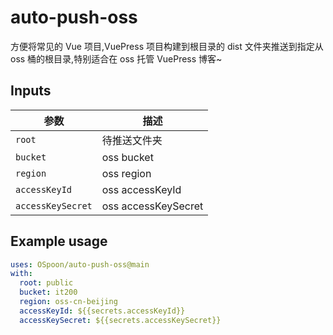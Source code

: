 # auto-push-oss

方便将常见的 Vue 项目,VuePress 项目构建到根目录的 dist 文件夹推送到指定从 oss 桶的根目录,特别适合在 oss 托管 VuePress 博客~

## Inputs

|参数|描述|
|----|----|
|`root`|待推送文件夹|
|`bucket`|oss bucket|
|`region`|oss region|
|`accessKeyId`|oss accessKeyId|
|`accessKeySecret`|oss accessKeySecret|

## Example usage

```yaml
uses: OSpoon/auto-push-oss@main
with:
  root: public
  bucket: it200
  region: oss-cn-beijing
  accessKeyId: ${{secrets.accessKeyId}}
  accessKeySecret: ${{secrets.accessKeySecret}}
```